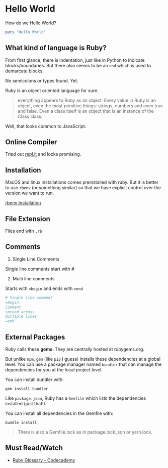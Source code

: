 # Hello World

How do we Hello World?

```ruby
puts "Hello World"
```

## What kind of language is Ruby?

From first glance, there is indentation, just like in Python to indicate blocks/boundaries. But there also seems to be an `end` which is used to demarcate blocks. 

No semicolons or types found. Yet.

Ruby is an object oriented language for sure. 

> everything appears to Ruby as an object. Every value in Ruby is an object, even the most primitive things: strings, numbers and even true and false. Even a class itself is an object that is an instance of the Class class.

Well, that looks common to JavaScript.

## Online Compiler 

Tried out [repl.it](https://repl.it/languages/ruby) and looks promising.

## Installation

MacOS and linux installations comes preinstalled with ruby. But it is better to use `rbenv` (or something similar) so that we have explicit control over the version we want to run.

[rbenv Installation](https://github.com/rbenv/rbenv)

## File Extension

Files end with `.rb`

## Comments

1. Single Line Comments

Single line comments start with #

2. Multi line comments

Starts with `=begin` and ends with `=end`

```ruby
# Single line comment
=begin
Comment
spread across
multiple lines
=end
```

## External Packages

Ruby calls these **gems**. They are centrally hosted at rubygems.org. 

But unlike `npm`, `gem` (like `pip` I guess) installs these dependencies at a global level. You can use a package manager named `bundler` that can manage the dependencies for you at the local project level.

You can install bundler with:

```
gem install bundler
```

Like `package.json`, Ruby has a `Gemfile` which lists the dependencies installed (just that!).

You can install all dependencies in the Gemfile with:

```
bundle install
```

> There is also a Gemfile.lock as in package.lock.json or yarn.lock.

## Must Read/Watch

* [Ruby Glossary - Codecademy](https://www.codecademy.com/articles/glossary-ruby)